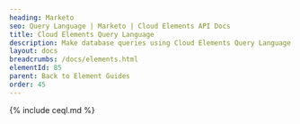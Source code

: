 ```yaml
---
heading: Marketo
seo: Query Language | Marketo | Cloud Elements API Docs
title: Cloud Elements Query Language
description: Make database queries using Cloud Elements Query Language.
layout: docs
breadcrumbs: /docs/elements.html
elementId: 85
parent: Back to Element Guides
order: 45
---
```


{% include ceql.md %}
